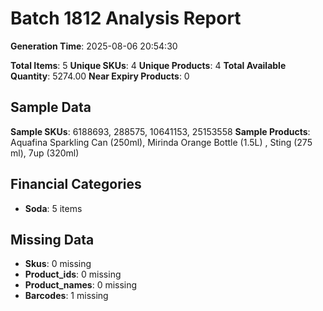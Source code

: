 # Batch 1812 Analysis Report

**Generation Time**: 2025-08-06 20:54:30

**Total Items**: 5
**Unique SKUs**: 4
**Unique Products**: 4
**Total Available Quantity**: 5274.00
**Near Expiry Products**: 0

## Sample Data
**Sample SKUs**: 6188693, 288575, 10641153, 25153558
**Sample Products**: Aquafina Sparkling Can (250ml), Mirinda Orange Bottle (1.5L) , Sting (275 ml), 7up (320ml)

## Financial Categories
- **Soda**: 5 items

## Missing Data
- **Skus**: 0 missing
- **Product_ids**: 0 missing
- **Product_names**: 0 missing
- **Barcodes**: 1 missing
